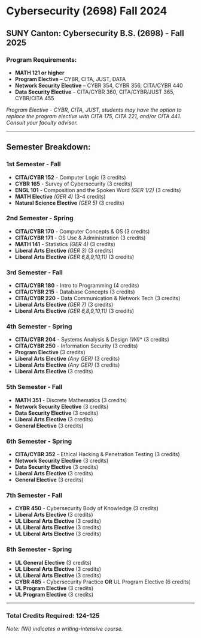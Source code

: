 # Cybersecurity (2698) Fall 2024

## SUNY Canton: Cybersecurity B.S. (2698) - Fall 2025

### Program Requirements:
- **MATH 121 or higher**
- **Program Elective** – CYBR, CITA, JUST, DATA
- **Network Security Elective** – CYBR 354, CYBR 356, CITA/CYBR 440
- **Data Security Elective** – CITA/CYBR 360, CITA/CYBR/JUST 365, CYBR/CITA 455

*Program Elective - CYBR, CITA, JUST, students may have the option to replace the program elective with CITA 175, CITA 221, and/or CITA 441. Consult your faculty advisor.*

---

## Semester Breakdown:

### **1st Semester - Fall**
- **CITA/CYBR 152** - Computer Logic (3 credits)
- **CYBR 165** - Survey of Cybersecurity (3 credits)
- **ENGL 101** - Composition and the Spoken Word *(GER 1/2)* (3 credits)
- **MATH Elective** *(GER 4)* (3-4 credits)
- **Natural Science Elective** *(GER 5)* (3 credits)

### **2nd Semester - Spring**
- **CITA/CYBR 170** - Computer Concepts & OS (3 credits)
- **CITA/CYBR 171** - OS Use & Administration (3 credits)
- **MATH 141** - Statistics *(GER 4)* (3 credits)
- **Liberal Arts Elective** *(GER 3)* (3 credits)
- **Liberal Arts Elective** *(GER 6,8,9,10,11)* (3 credits)

### **3rd Semester - Fall**
- **CITA/CYBR 180** - Intro to Programming (4 credits)
- **CITA/CYBR 215** - Database Concepts (3 credits)
- **CITA/CYBR 220** - Data Communication & Network Tech (3 credits)
- **Liberal Arts Elective** *(GER 7)* (3 credits)
- **Liberal Arts Elective** *(GER 6,8,9,10,11)* (3 credits)

### **4th Semester - Spring**
- **CITA/CYBR 204** - Systems Analysis & Design *(WI)** (3 credits)
- **CITA/CYBR 250** - Information Security (3 credits)
- **Program Elective** (3 credits)
- **Liberal Arts Elective** *(Any GER)* (3 credits)
- **Liberal Arts Elective** *(Any GER)* (3 credits)
- **Liberal Arts Elective** (3 credits)

### **5th Semester - Fall**
- **MATH 351** - Discrete Mathematics (3 credits)
- **Network Security Elective** (3 credits)
- **Data Security Elective** (3 credits)
- **Liberal Arts Elective** (3 credits)
- **General Elective** (3 credits)

### **6th Semester - Spring**
- **CITA/CYBR 352** - Ethical Hacking & Penetration Testing (3 credits)
- **Network Security Elective** (3 credits)
- **Data Security Elective** (3 credits)
- **Liberal Arts Elective** (3 credits)
- **General Elective** (3 credits)

### **7th Semester - Fall**
- **CYBR 450** - Cybersecurity Body of Knowledge (3 credits)
- **Liberal Arts Elective** (3 credits)
- **UL Liberal Arts Elective** (3 credits)
- **UL Liberal Arts Elective** (3 credits)
- **UL Liberal Arts Elective** (3 credits)

### **8th Semester - Spring**
- **UL General Elective** (3 credits)
- **UL Liberal Arts Elective** (3 credits)
- **UL Liberal Arts Elective** (3 credits)
- **CYBR 485** - Cybersecurity Practice **OR** UL Program Elective (6 credits)
- **UL Program Elective** (3 credits)
- **UL Program Elective** (3 credits)

---

### **Total Credits Required: 124-125**

*Note: (WI) indicates a writing-intensive course.*